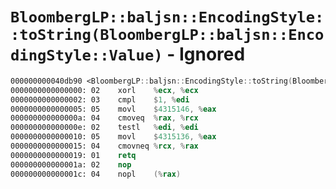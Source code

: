 # `BloombergLP::baljsn::EncodingStyle::toString(BloombergLP::baljsn::EncodingStyle::Value)` - Ignored

```nasm
000000000040db90 <BloombergLP::baljsn::EncodingStyle::toString(BloombergLP::baljsn::EncodingStyle::Value)>:
0000000000000000: 02	xorl	%ecx, %ecx
0000000000000002: 03	cmpl	$1, %edi
0000000000000005: 05	movl	$4315146, %eax
000000000000000a: 04	cmoveq	%rax, %rcx
000000000000000e: 02	testl	%edi, %edi
0000000000000010: 05	movl	$4315136, %eax
0000000000000015: 04	cmovneq	%rcx, %rax
0000000000000019: 01	retq	
000000000000001a: 02	nop	
000000000000001c: 04	nopl	(%rax)
```
